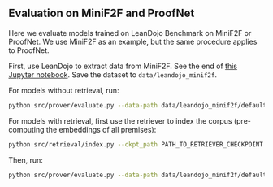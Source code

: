 Evaluation on MiniF2F and ProofNet
----------------------------------

Here we evaluate models trained on LeanDojo Benchmark on MiniF2F or ProofNet. We use MiniF2F as an example, but the same procedure applies to ProofNet.

First, use LeanDojo to extract data from MiniF2F. See the end of [this Jupyter notebook](https://github.com/lean-dojo/LeanDojo/blob/main/scripts/generate-benchmark-lean3.ipynb). Save the dataset to `data/leandojo_minif2f`.


For models without retrieval, run:
```bash
python src/prover/evaluate.py --data-path data/leandojo_minif2f/default/  --ckpt_path PATH_TO_MODEL_CHECKPOINT --split test --num-cpus 8 --with-gpus
```

For models with retrieval, first use the retriever to index the corpus (pre-computing the embeddings of all premises):
```bash
python src/retrieval/index.py --ckpt_path PATH_TO_RETRIEVER_CHECKPOINT --corpus-path data/leandojo_minif2f/corpus.jsonl --output-path PATH_TO_INDEXED_CORPUS
```

Then, run:
```bash
python src/prover/evaluate.py --data-path data/leandojo_minif2f/default/  --ckpt_path PATH_TO_REPROVER_CHECKPOINT --indexed-corpus-path PATH_TO_INDEXED_CORPUS --split test --num-cpus 8 --with-gpus
```
